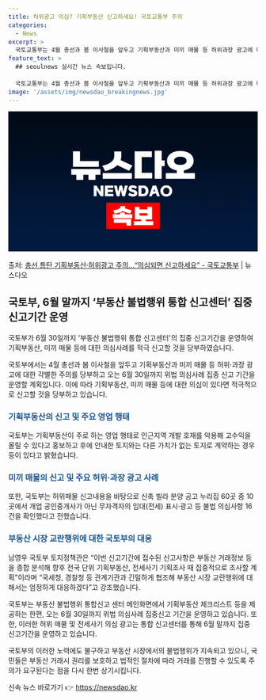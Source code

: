```yaml
---
title: 허위광고 의심? 기획부동산 신고하세요! 국토교통부 주의
categories:
  - News
excerpt: >
  국토교통부는 4월 총선과 봄 이사철을 앞두고 기획부동산과 미끼 매물 등 허위과장 광고에 대한 각별한 주의를 …
feature_text: >
  ## seoulnews 실시간 뉴스 속보입니다.

  국토교통부는 4월 총선과 봄 이사철을 앞두고 기획부동산과 미끼 매물 등 허위과장 광고에 대한 각별한 주의를 …
image: '/assets/img/newsdao_breakingnews.jpg'
---
```


![뉴스다오 속보](/assets/img/newsdao_breakingnews.jpg)

<p>출처: <a href="https://newsdao.kr/3433" rel="dofollow">총선 틈탄 기획부동산·허위광고 주의…“의심되면 신고하세요” - 국토교통부</a> | 뉴스다오</p>

<h2 data-ke-size="size26">국토부, 6월 말까지 ‘부동산 불법행위 통합 신고센터’ 집중 신고기간 운영</h2>
국토부가 6월 30일까지 '부동산 불법행위 통합 신고센터'의 집중 신고기간을 운영하여 기획부동산, 미끼 매물 등에 대한 의심사례를 적극 신고할 것을 당부하였습니다.

<p data-ke-size="size16">국토부에서는 4월 총선과 봄 이사철을 앞두고 기획부동산과 미끼 매물 등 허위·과장 광고에 대한 각별한 주의를 당부하고 오는 6월 30일까지 위법 의심사례 집중 신고 기간을 운영할 계획입니다. 이에 따라 기획부동산, 미끼 매물 등에 대한 의심이 있다면 적극적으로 신고할 것을 당부하고 있습니다.</p>

<h3><b><span style="color: #1a5490;">기획부동산의 신고 및 주요 영업 행태</span></b></h3>
국토부는 기획부동산이 주로 하는 영업 행태로 인근지역 개발 호재를 악용해 고수익을 올릴 수 있다고 홍보하고 후에 안내한 토지와는 다른 가치가 없는 토지로 계약하는 경우 등이 있다고 밝혔습니다.

<h3><b><span style="color: #1a5490;">미끼 매물의 신고 및 주요 허위·과장 광고 사례</span></b></h3>
또한, 국토부는 허위매물 신고내용을 바탕으로 신축 빌라 분양 공고 누리집 60곳 중 10곳에서 개업 공인중개사가 아닌 무자격자의 임대(전세) 표시·광고 등 불법 의심사항 16건을 확인했다고 전했습니다.

<h3><b><span style="color: #1a5490;">부동산 시장 교란행위에 대한 국토부의 대응</span></b></h3>
남영우 국토부 토지정책관은 “이번 신고기간에 접수된 신고사항은 부동산 거래정보 등을 종합 분석해 향후 전국 단위 기획부동산, 전세사기 기획조사 때 집중적으로 조사할 계획"이라며 “국세청, 경찰청 등 관계기관과 긴밀하게 협조해 부동산 시장 교란행위에 대해서는 엄정하게 대응하겠다”고 강조했습니다.

<p data-ke-size="size16">국토부는 부동산 불법행위 통합신고 센터 메인화면에서 기획부동산 체크리스트 등을 제공하는 한편, 오는 6월 30일까지 위법 의심사례 집중신고 기간을 운영하고 있습니다. 또한, 이러한 허위 매물 및 전세사기 의심 광고는 통합 신고센터를 통해 6월 말까지 집중 신고기간을 운영하고 있습니다.</p>

국토부의 이러한 노력에도 불구하고 부동산 시장에서의 불법행위가 지속되고 있으니, 국민들은 부동산 거래시 권리를 보호하고 법적인 절차에 따라 거래를 진행할 수 있도록 주의가 요구된다는 점을 다시 한번 상기시킵니다.
 

신속 뉴스 바로가기 👉 <a href="https://newsdao.kr" rel="dofollow">https://newsdao.kr</a>


